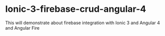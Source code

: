 # Ionic-3-firebase-crud-angular-4
This will demonstrate about firebase integration with Ionic 3 and Angular 4 and Angular Fire
